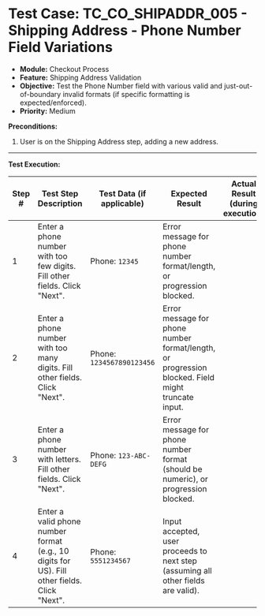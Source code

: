 # Test Case: TC_CO_SHIPADDR_005 - Shipping Address - Phone Number Field Variations

* **Module:** Checkout Process
* **Feature:** Shipping Address Validation
* **Objective:** Test the Phone Number field with various valid and just-out-of-boundary invalid formats (if specific formatting is expected/enforced).
* **Priority:** Medium

**Preconditions:**
1.  User is on the Shipping Address step, adding a new address.

---
**Test Execution:**

| Step # | Test Step Description                                                                 | Test Data (if applicable)                     | Expected Result                                                                                                                               | Actual Result (during execution) | Status (during execution) | Notes (during execution) |
|--------|---------------------------------------------------------------------------------------|-----------------------------------------------|-----------------------------------------------------------------------------------------------------------------------------------------------|----------------------------------|---------------------------|--------------------------|
| 1      | Enter a phone number with too few digits. Fill other fields. Click "Next".            | Phone: `12345`                                | Error message for phone number format/length, or progression blocked.                                                                         |                                  |                           |                          |
| 2      | Enter a phone number with too many digits. Fill other fields. Click "Next".           | Phone: `1234567890123456`                     | Error message for phone number format/length, or progression blocked. Field might truncate input.                                             |                                  |                           |                          |
| 3      | Enter a phone number with letters. Fill other fields. Click "Next".                   | Phone: `123-ABC-DEFG`                         | Error message for phone number format (should be numeric), or progression blocked.                                                            |                                  |                           |                          |
| 4      | Enter a valid phone number format (e.g., 10 digits for US). Fill other fields. Click "Next". | Phone: `5551234567`                           | Input accepted, user proceeds to next step (assuming all other fields are valid).                                                             |                                  |                           |                          |
